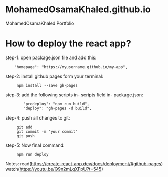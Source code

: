 # MohamedOsamaKhaled.github.io
MohamedOsamaKhaled Portfolio

# How to deploy the react app?
 step-1: open package.json file and add this: 
 
 		"homepage": "https://myusername.github.io/my-app",
        
 step-2: install github pages form your terminal: 
 
 		 npm install --save gh-pages  
         
 step-3: add the following scripts in- scripts field in- package.json:
 
		    "predeploy": "npm run build", 
		    "deploy": "gh-pages -d build",
            
 step-4: push all changes to git: 
 
 		 git add
 		 git commit -m "your commit"
         git push 
         
 step-5: Now final command: 
 
         npm run deploy 
         
Notes: read(https://create-react-app.dev/docs/deployment/#github-pages)
       watch(https://youtu.be/Q9n2mLqXFpU?t=545)
